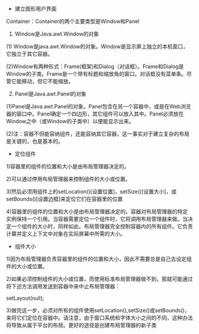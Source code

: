 * 建立图形用户界面
Container：Container的两个主要类型是Window和Panel
1) Window是Java.awt.Window的对象
(1) Window是java.awt.Window的对象。Window是显示屏上独立的本机窗口，它独立于其它容器。
(2)Window有两种形式：Frame(框架)和Dialog（对话框）。Frame和Dialog是Window的子类。Frame是一个带有标题和缩放角的窗口。对话框没有菜单条。尽管它能移动，但它不能缩放。
2) Panel是Java.awt.Panel的对象
(1)Panel是Java.awt.Panel的对象。Panel包含在另一个容器中，或是在Web浏览器的窗口中。Panel确定一个四边形，其它组件可以放入其中。Panel必须放在Window之中（或Window的子类中）以便能显示出来。
(2)注：容器不但能容纳组件，还能容纳其它容器，这一事实对于建立复杂的布局是关键的，也是基本的。
* 定位组件
1)容器里的组件的位置和大小是由布局管理器决定的。
2)可以通过停用布局管理器来控制组件的大小或位置。
3)然后必须用组件上的setLocation()[设置位置]，setSize()[设置大小]，或setBounds()[设置边框]来定位它们在容器里的位置
4)容器里的组件的位置和大小是由布局管理器决定的。容器对布局管理器的特定实例保持一个引用。当容器需要定位一个组件时，它将调用布局管理器来做。当决定一个组件的大小时，同样如此。布局管理器完全控制容器内的所有组件。它负责计算并定义上下文中对象在实际屏幕中所需的大小。
* 组件大小
1)因为布局管理器负责容器里的组件的位置和大小，因此不需要总是自己去设定组件的大小或位置。
2)如果必须控制组件的大小或位置，而使用标准布局管理器做不到，那就可能通过将下述方法调用发送到容器中来中止布局管理器：
setLayout(null);
3)做完这一步，必须对所有的组件使用setLocation(),setSize()或setBounds()，来将它们定位在容器中。请注意，由于窗口系统和字体大小之间的不同，这种办法将导致从属于平台的布局。更好的途径是创建布局管理器的新子类